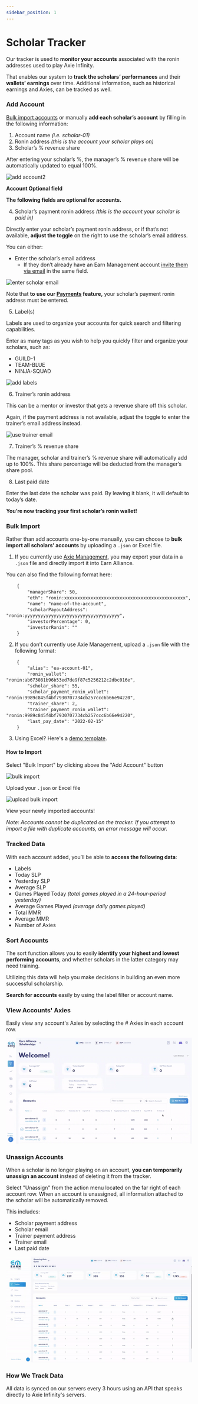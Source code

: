 ```yaml
---
sidebar_position: 1
---
```


# Scholar Tracker

Our tracker is used to **monitor your accounts** associated with the ronin addresses used to play Axie Infinity.

That enables our system to **track the scholars’ performances** and their **wallets’ earnings** over time. Additional information, such as historical earnings and Axies, can be tracked as well.

### Add Account

[Bulk import accounts](tracker.md#bulk-import) or manually **add each scholar’s account** by filling in the following information:

1. Account name _(i.e. scholar-01)_
2. Ronin address _(this is the account your scholar plays on)_
3. Scholar’s % revenue share

After entering your scholar’s %, the manager’s % revenue share will be automatically updated to equal 100%.

![add account2](02_Tracker_Add_Account2.gif)

**Account Optional field**

**The following fields are optional for accounts.**

4. Scholar’s payment ronin address _(this is the account your scholar is paid in)_

Directly enter your scholar’s payment ronin address, or if that’s not available, **adjust the toggle** on the right to use the scholar’s email address.

You can either:

* Enter the scholar’s email address 
    * If they don’t already have an Earn Management account [invite them via email](user-management.md#invite-user-from-tracker) in the same field.

![enter scholar email](01_Tracker_Use_Scholar_Email.gif)


Note that **to** **use our [Payments](payments.md) feature,** your scholar’s payment ronin address must be entered.


5. Label(s)

Labels are used to organize your accounts for quick search and filtering capabilities.

Enter as many tags as you wish to help you quickly filter and organize your scholars, such as:

* GUILD-1
* TEAM-BLUE
* NINJA-SQUAD

![add labels](01_Tracker_Labels.gif)

6. Trainer’s ronin address

This can be a mentor or investor that gets a revenue share off this scholar.


Again, if the payment address is not available, adjust the toggle to enter the trainer’s email address instead.

![use trainer email](01_Tracker_Use_Trainer_Email.gif)

7. Trainer’s % revenue share

The manager, scholar and trainer’s % revenue share will automatically add up to 100%. This share percentage will be deducted from the manager’s share pool.

8. Last paid date

Enter the last date the scholar was paid. By leaving it blank, it will default to today’s date.

**You’re now tracking your first scholar’s ronin wallet!**


### Bulk Import

Rather than add accounts one-by-one manually, you can choose to **bulk import all scholars’ accounts** by uploading a `.json` or Excel file. 

1. If you currently use [Axie Management](https://axie.management), you may export your data in a `.json` file and directly import it into Earn Alliance.

You can also find the following format here: 

```
    {
        "managerShare": 50,
        "eth": "ronin:xxxxxxxxxxxxxxxxxxxxxxxxxxxxxxxxxxxxxxxxxxxxxx",
        "name": "name-of-the-account",
        "scholarPayoutAddress": "ronin:yyyyyyyyyyyyyyyyyyyyyyyyyyyyyyyyyyyy",
        "investorPercentage": 0,
        "investorRonin": ""
    }
```

2. If you don’t currently use Axie Management, upload a `.json` file with the following format:

```
    {
        "alias": "ea-account-01",
        "ronin_wallet": "ronin:ab673081b96b53ed7de9f87c5256212c2dbc016e",
        "scholar_share": 55,
        "scholar_payment_ronin_wallet": "ronin:9989c845f4bf7930707734cb257ccc6b66e94220",
        "trainer_share": 2,
        "trainer_payment_ronin_wallet": "ronin:9989c845f4bf7930707734cb257ccc6b66e94220",
        "last_pay_date": "2022-02-15"
    }
``` 

3. Using Excel? Here's a [demo template](https://docs.google.com/spreadsheets/d/1RqtQKuyx5ZjDDd0tOR6gDnNrzkn7NlYU/edit?usp=sharing&ouid=115387068804829440568&rtpof=true&sd=true). 

#### How to Import

Select "Bulk Import" by clicking above the "Add Account" button

![bulk import](02_Tracker_BulkImport.gif)

Upload your `.json` or Excel file

![upload bulk import](02_Tracker_BulkImportUpload.png)

View your newly imported accounts!

_Note: Accounts cannot be duplicated on the tracker. If you attempt to import a file with duplicate accounts, an error message will occur._

### Tracked Data

With each account added, you’ll be able to **access the following data**:

* Labels
* Today SLP
* Yesterday SLP
* Average SLP 
* Games Played Today _(total games played in a 24-hour-period yesterday)_
* Average Games Played _(average daily games played)_
* Total MMR 
* Average MMR
* Number of Axies

### Sort Accounts

The sort function allows you to easily **identify your highest and lowest performing accounts**, and whether scholars in the latter category may need training.

Utilizing this data will help you make decisions in building an even more successful scholarship.

**Search for accounts** easily by using the label filter or account name.

### View Accounts' Axies

Easily view any account's Axies by selecting the # Axies in each account row. 

![ViewAxies](01_Tracker_View-Axies.gif)

### Unassign Accounts

When a scholar is no longer playing on an account, **you can temporarily unassign an account** instead of deleting it from the tracker. 

Select "Unassign" from the action menu located on the far right of each account row. When an account is unassigned, all information attached to the scholar will be automatically removed.

This includes:
* Scholar payment address
* Scholar email 
* Trainer payment address
* Trainer email 
* Last paid date 

![unassignaccount](02_Tracker_UnassignAccount.gif)


### How We Track Data

All data is synced on our servers every 3 hours using an API that speaks directly to Axie Infinity's servers. 
